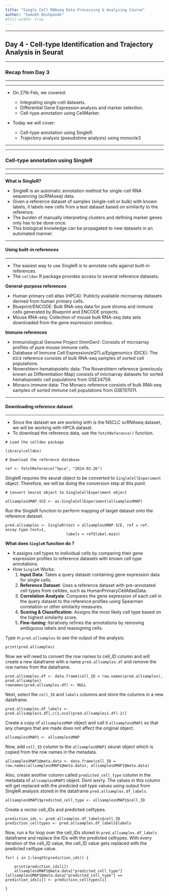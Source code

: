 ```yaml
---
title: "Single Cell RNAseq Data Processing & Analysing Course"
author: "Sumukh Deshpande"
#full-width: true
---
```


---
## Day 4 - Cell-type Identification and Trajectory Analysis in Seurat

---

### Recap from Day 3
---
---

- On 27th Feb, we covered:
  - Integrating single-cell datasets.
  - Differential Gene Expression analysis and marker selection.
  - Cell-type annotation using CellMarker.

- Today we will cover:
  - Cell-type annotation using SingleR.
  - Trajectory analysis (pseudotime analysis) using monocle3

---
---
### Cell-type annotation using SingleR
---
---

**What is SingleR?**

- SingleR is an automatic annotation method for single-cell RNA sequencing (scRNAseq) data.
- Given a reference dataset of samples (single-cell or bulk) with known labels, it labels new cells from a test dataset based on similarity to the reference.
- The burden of manually interpreting clusters and defining marker genes only has to be done once.
- This biological knowledge can be propagated to new datasets in an automated manner.

---
#### Using built-in references
---

- The easiest way to use SingleR is to annotate cells against built-in references.
- The `celldex` R package provides access to several reference datasets.

**General-purpose references**
- Human primary cell atlas (HPCA): Publicly available microarray datasets derived from human primary cells.
- Blueprint/ENCODE: Bulk RNA-seq data for pure stroma and immune cells generated by Blueprint and ENCODE projects.
- Mouse RNA-seq: Collection of mouse bulk RNA-seq data sets downloaded from the gene expression omnibus.

**Immune references**
- Immunological Genome Project (ImmGen): Consists of microarray profiles of pure mouse immune cells.
- Database of Immune Cell Expression/eQTLs/Epigenomics (DICE): The `DICE` reference consists of bulk RNA-seq samples of sorted cell populations.
- Novershtern hematopoietic data: The Novershtern reference (previously known as Differentiation Map) consists of microarray datasets for sorted hematopoietic cell populations from GSE24759.
- Monaco immune data: The Monaco reference consists of bulk RNA-seq samples of sorted immune cell populations from GSE107011.

---
#### Downloading reference dataset
---

- Since the dataset we are working with is the NSCLC scRNAseq dataset, we will be working with HPCA dataset.
- To download the reference data, use the `fetchReference()` function.

```
# Load the celldex package

library(celldex)

# Download the reference database

ref <- fetchReference("hpca", "2024-02-26")
```

SingleR requires the seurat object to be converted to `SingleCellExperiment` object. Therefore, we will be doing the conversion step at this point.

```
# Convert Seurat object to SingleCellExperiment object

allsamplesUMAP.SCE <- as.SingleCellExperiment(allsamplesUMAP)
```

Run the SingleR function to perform mapping of target dataset onto the reference dataset.

```
pred.allsamples <- SingleR(test = allsamplesUMAP.SCE, ref = ref, assay.type.test=1,
                           labels = ref$label.main)
```

**What does `SingleR` function do ?**

- It assigns cell types to individual cells by comparing their gene expression profiles to reference datasets with known cell type annotations.
- How `SingleR` Works:
  1. **Input Data**: Takes a query dataset containing gene expression data for single cells.
  2. **Reference Dataset**: Uses a reference dataset with pre-annotated cell types from celldex, such as HumanPrimaryCellAtlasData.
  3. **Correlation Analysis**: Compares the gene expression of each cell in the query dataset to the reference profiles using Spearman correlation or other similarity measures.
  4. **Scoring & Classification**: Assigns the most likely cell type based on the highest similarity score.
  5. **Fine-tuning**: Iteratively refines the annotations by removing ambiguous labels and reassigning cells.

Type in `pred.allsamples` to see the output of the analysis:

```
print(pred.allsamples)
```

Now we will need to convert the row names to cell_ID column and will create a new dataframe with a name `pred.allsamples.df` and remove the row names from the dataframe.

```
pred.allsamples.df <- data.frame(cell_ID = row.names(pred.allsamples), pred.allsamples)
rownames(pred.allsamples.df) <- NULL
```

Next, select the `cell_ID` and `labels` columns and store the columns in a new dataframe.

```
pred.allsamples.df_labels <- pred.allsamples1.df[,c(1,ncol(pred.allsamples1.df)-2)]
```

Create a copy of `allsamplesUMAP` object and call it `allsamplesUMAP1` so that any changes that are made does not affect the original object.

```
allsamplesUMAP1 <- allsamplesUMAP
```

Now, add `cell_ID` column to the `allsamplesUMAP1` seurat object which is copied from the row names in the metadata.

```
allsamplesUMAP1@meta.data <- data.frame(cell_ID = row.names(allsamplesUMAP1@meta.data), allsamplesUMAP1@meta.data)
```

Also, create another column called `predicted_cell_type` column in the metadata of `allsamplesUMAP1` object. Dont worry. The values in this column will get replaced with the predicted cell type values using output from SingleR analysis stored in the dataframe `pred.allsamples.df_labels`.

```
allsamplesUMAP1$predicted_cell_type <- allsamplesUMAP1$cell_ID
```

Create a vector cell_IDs and predicted celltypes.

```
prediction_ids <- pred.allsamples.df_labels$cell_ID
prediction_celltypes <- pred.allsamples.df_labels$labels
```

Now, run a for loop over the cell_IDs stored in `pred.allsamples.df_labels` dataframe and replace the IDs with the predicted celltypes. With every iteration of the cell_ID value, the cell_ID value gets replaced with the predicted celltype value.

```
for( i in 1:length(prediction_ids)) {

    print(prediction_ids[i])
    allsamplesUMAP1@meta.data["predicted_cell_type"][allsamplesUMAP1@meta.data["predicted_cell_type"] == prediction_ids[i]] <- prediction_celltypes[i]

}
```


